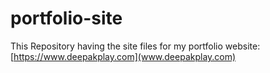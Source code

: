 # portfolio-site
This Repository having the site files for my portfolio website: [https://www.deepakplay.com](www.deepakplay.com)
